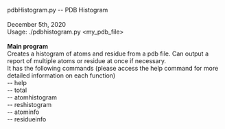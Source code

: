 pdbHistogram.py -- PDB Histogram 
 <br />
 <br />
December 5th, 2020 <br />
Usage: ./pdbhistogram.py <my_pdb_file> 
 <br />
 <br />
<b>Main program </b>
 <br />
Creates a histogram of atoms and residue from a pdb file. Can output a report
of multiple atoms or residue at once if necessary.
 <br />
It has the following commands (please access the help command for more detailed
information on each function)
 <br />
-- help <br />
-- total <br />
-- atomhistogram <br />
-- reshistogram <br />
-- atominfo <br />
-- residueinfo <br />
